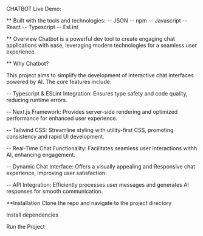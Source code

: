 CHATBOT
Live Demo:

** Built with the tools and technologies:
-- JSON
-- npm
-- Javascript
-- React
-- Typescript
-- EsLint

** Overview 
Chatbot is a powerful dev tool to create engaging chat applications with ease, leveraging modern technologies for a seamless user experience. 

** Why Chatbot? 

This project aims to simplify the development of interactive chat interfaces powered by AI. The core features include: 

-- Typescript & ESLint Integration: Ensures type safety and code quality, reducing runtime errors.

-- Next.js Framework: Provides server-side rendering and optimized performance for enhanced user experience. 

-- Tailwind CSS: Streamline styling with utility-first CSS, promoting consistency and rapid UI development. 

-- Real-Time Chat Functionality: Facilitates seamless user Interactions withh AI, enhancing engagement. 

-- Dynamic Chat Interface: Offers a visually appealing and Responsive chat experience, improving user satisfaction. 

-- API Integration: Efficiently processes user messages and generates AI responses for smooth communication. 


**Installation
Clone the repo and navigate to the project directory

Install dependencies

Run the Project
